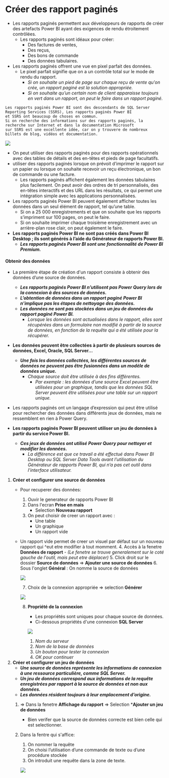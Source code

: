 # Créer des rapport paginés 
- Les rapports paginés permettent aux développeurs de rapports de créer des artefacts Power BI ayant des exigences de rendu étroitement contrôlées. 
    - Les rapports paginés sont idéaux pour créer:
        - Des factures de ventes, 
        - Des reçus, 
        - Des bons de commande 
        - Des données tabulaires. 
- Les rapports paginés offrent une vue en pixel parfait des données. 
    - Le pixel parfait signifie que on a un contrôle total sur le mode de rendu du rapport. 
        - *Si on souhaite un pied de page sur chaque reçu de vente qu'on crée, un rapport paginé est la solution appropriée.*
        - *Si on souhaite qu’un certain nom de client apparaisse toujours en vert dans un rapport, on peut le faire dans un rapport paginé.*

```
Les rapports paginés Power BI sont des descendants de SQL Server Reporting Services (SSRS), Les rapports paginés Power BI
et SSRS ont beaucoup de choses en commun. 
Si on recherche des informations sur des rapports paginés, la recherche sur Internet et dans la documentation Microsoft 
sur SSRS est une excellente idée, car on y trouvere de nombreux billets de blog, vidéos et documentation.
```
![](https://learn.microsoft.com/fr-fr/training/modules/create-paginated-reports-power-bi/media/04-power-bi-report-builder-ssm.png)

- On peut utiliser des rapports paginés pour des rapports opérationnels avec des tables de détails et des en-têtes et pieds de page facultatifs.
- utiliser des rapports paginés lorsque on prévoit d’imprimer le rapport sur un papier ou lorsque on souhaite recevoir un reçu électronique, un bon de commande ou une facture. 
    - Les rapports paginés affichent également les données tabulaires plus facilement. On peut avoir des ordres de tri personnalisés, des en-têtes interactifs et des URL dans les résultats, ce qui permet une intégration simple avec les applications personnalisées.
- Les rapports paginés Power BI peuvent également afficher toutes les données dans un seul élément de rapport, tel qu’une table. 
    - Si on a 25 000 enregistrements et que on souhaite que les rapports s’impriment sur 100 pages, on peut le faire. 
    - Si on souhaite imprimer chaque troisième enregistrement avec un arrière-plan rose clair, on peut également le faire.
- **Les rapports paginés Power BI ne sont pas créés dans Power BI Desktop ; ils sont générés à l’aide du Générateur de rapports Power BI.** 
    - ***Les rapports paginés Power BI sont une fonctionnalité de Power BI Premium.***

#### Obtenir des données
- La première étape de création d'un rapport consiste à obtenir des données d’une source de données. 
    - ***Les rapports paginés Power BI n’utilisent pas Power Query lors de la connexion à des sources de données.***
    - ***L’obtention de données dans un rapport paginé Power BI n’implique pas les étapes de nettoyage des données.***
    - ***Les données ne sont pas stockées dans un jeu de données du rapport paginé Power BI.*** 
        - *Lorsque les données sont actualisées dans le rapport, elles sont récupérées dans un formulaire non modifié à partir de la source de données, en fonction de la requête qui a été utilisée pour la récupérer.*
- **Les données peuvent être collectées à partir de plusieurs sources de données, Excel, Oracle, SQL Server...** 
    - ***Une fois les données collectées, les différentes sources de données ne peuvent pas être fusionnées dans un modèle de données unique.*** 
        - *Chaque source doit être utilisée à des fins différentes.* 
            - *Par exemple : les données d’une source Excel peuvent être utilisées pour un graphique, tandis que les données SQL Server peuvent être utilisées pour une table sur un rapport unique.* 
- Les rapports paginés ont un langage d’expression qui peut être utilisé pour rechercher des données dans différents jeux de données, mais ne ressemblent en rien à Power Query.

- **Les rapports paginés Power BI peuvent utiliser un jeu de données à partir du service Power BI.**
    - ***Ces jeux de données ont utilisé Power Query pour nettoyer et modifier les données.*** 
        - *La différence est que ce travail a été effectué dans Power BI Desktop ou SQL Server Data Tools avant l’utilisation du Générateur de rapports Power BI, qui n’a pas cet outil dans l’interface utilisateur.*
1. **Créer et configurer une source de données**
    - Pour recuperer des données:
        1. Ouvir le generateur de rapports Power BI 
        2. Dans l'ecran **Prise en mais**
            - Selection **Nouveau rapport** 
        3. On peut choisir de creer un rapport avec :
            - Une table 
            - Un graphique 
            - Un rapport vide 
    - Un rapport vide permet de creer un visuel par défaut sur un nouveau rapport qui ^eut etre modifier à tout momment. 
        4. Accès à la fenetre **Données de rapport** 
            - *(Le fenetre se trouve generalement sur le coté gauche de l'outil, mais peut etre déplacer)*
        5. Click droit sur le dossier **Source de données** => **Ajouter une source de données**
        6. Sous l'onglet **Général** : On nomme la source de données 

        ![](https://learn.microsoft.com/fr-fr/training/modules/create-paginated-reports-power-bi/media/04-add-data-source-part-1-ssm.png)

        7. Choix de la connexion appropriée => selection **Générer**

        ![](https://learn.microsoft.com/fr-fr/training/modules/create-paginated-reports-power-bi/media/04-data-source-properties-build-button-ssm.png)

        8. **Propriété de la connexion**
            - Les propriétés sont uniques pour chaque source de données.
            - Ci-dessous propriétés d'une connexion **SQL Server**

            ![](https://learn.microsoft.com/fr-fr/training/modules/create-paginated-reports-power-bi/media/04-connection-properties-ssm.png)

            1. *Nom du serveur*
            2. *Nom de la base de données*
            3. *Un bouton pour tester la connexion*
            4. *OK pour continuer*
2. **Créer et configurer un jeu de données**
    - ***Une source de données représente les informations de connexion à une ressource particulière, comme SQL Server.***
    - ***Un jeu de données correspond aux informations de la requête enregistrées par rapport à la source de données et non aux données.***
    - ***Les données résident toujours à leur emplacement d’origine.***
    1. => Dans la fenetre **Affichage du rapport** => Selection ***Ajouter  un jeu de données**
        - Bien verifer que la source de données correcte est bien celle qui est selectionner.
    2. Dans la fentre qui s'affice: 
        1. On nommer la requête
        2. On choisi l’utilisation d’une commande de texte ou d’une procédure stockée
        3. On introduit une requête dans la zone de texte.

        ![](https://learn.microsoft.com/fr-fr/training/modules/create-paginated-reports-power-bi/media/04-dataset-properties-ssm.png)
